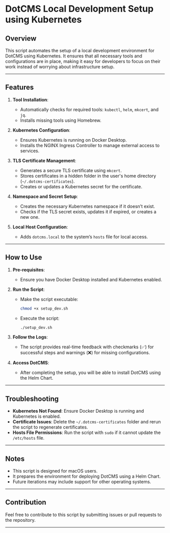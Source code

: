 # DotCMS Local Development Setup using Kubernetes

## Overview
This script automates the setup of a local development environment for DotCMS using Kubernetes. It ensures that all necessary tools and configurations are in place, making it easy for developers to focus on their work instead of worrying about infrastructure setup.

---

## Features
1. **Tool Installation**:
   - Automatically checks for required tools: `kubectl`, `helm`, `mkcert`, and `jq`.
   - Installs missing tools using Homebrew.

2. **Kubernetes Configuration**:
   - Ensures Kubernetes is running on Docker Desktop.
   - Installs the NGINX Ingress Controller to manage external access to services.

3. **TLS Certificate Management**:
   - Generates a secure TLS certificate using `mkcert`.
   - Stores certificates in a hidden folder in the user's home directory (`~/.dotcms-certificates`).
   - Creates or updates a Kubernetes secret for the certificate.

4. **Namespace and Secret Setup**:
   - Creates the necessary Kubernetes namespace if it doesn’t exist.
   - Checks if the TLS secret exists, updates it if expired, or creates a new one.

5. **Local Host Configuration**:
   - Adds `dotcms.local` to the system’s `hosts` file for local access.

---

## How to Use
1. **Pre-requisites**:
   - Ensure you have Docker Desktop installed and Kubernetes enabled.

2. **Run the Script**:
   - Make the script executable:
     ```bash
     chmod +x setup_dev.sh
     ```
   - Execute the script:
     ```bash
     ./setup_dev.sh
     ```

3. **Follow the Logs**:
   - The script provides real-time feedback with checkmarks (✅) for successful steps and warnings (❌) for missing configurations.

4. **Access DotCMS**:
   - After completing the setup, you will be able to install DotCMS using the Helm Chart.

---

## Troubleshooting
- **Kubernetes Not Found**: Ensure Docker Desktop is running and Kubernetes is enabled.
- **Certificate Issues**: Delete the `~/.dotcms-certificates` folder and rerun the script to regenerate certificates.
- **Hosts File Permissions**: Run the script with `sudo` if it cannot update the `/etc/hosts` file.

---

## Notes
- This script is designed for macOS users.
- It prepares the environment for deploying DotCMS using a Helm Chart.
- Future iterations may include support for other operating systems.

---

## Contribution
Feel free to contribute to this script by submitting issues or pull requests to the repository.

---
